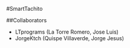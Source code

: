 #SmartTachito

##Collaborators
- LTprograms (La Torre Romero, Jose Luis)
- JorgeKtch (Quispe Villaverde, Jorge Jesus)
